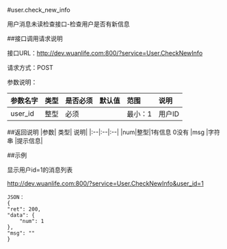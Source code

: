 #user.check_new_info

用户消息未读检查接口-检查用户是否有新信息

##接口调用请求说明

接口URL：http://dev.wuanlife.com:800/?service=User.CheckNewInfo

请求方式：POST

参数说明：

|参数名字   | 类型|  是否必须   | 默认值   | 范围      |  说明|
|:--|:--|:--|:--|:--|:--|
|user_id    |   整型| 必须     ||           最小：1  |  用户ID|


##返回说明
|参数|        类型|   说明|
|:--|:--|:--|
|num|整型|1有信息 0没有
|msg |字符串 |提示信息|


##示例

显示用户id=1的消息列表

http://dev.wuanlife.com:800/?service=User.CheckNewInfo&user_id=1

    JSON：
    {
    "ret": 200,
    "data": {
        "num": 1
    },
    "msg": ""
    }